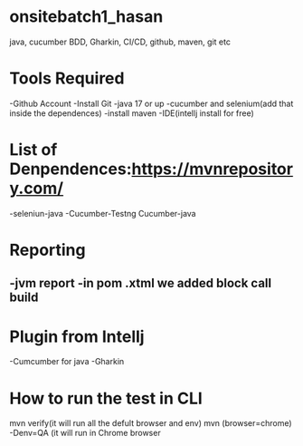 # onsitebatch1_hasan
java, cucumber BDD, Gharkin, CI/CD, github, maven, git etc
# Tools Required
-Github Account
-Install Git
-java 17 or up
-cucumber and selenium(add that inside the dependences)
-install maven
-IDE(intellj install for free)
# List of Denpendences:https://mvnrepository.com/
-seleniun-java
-Cucumber-Testng
Cucumber-java
# Reporting
-jvm report
-in pom .xtml we added block call build
-

# Plugin from Intellj
-Cumcumber for java
-Gharkin

# How to run the test in CLI
mvn verify(it will run all the defult browser and env)
mvn (browser=chrome) -Denv=QA (it will run in Chrome browser

